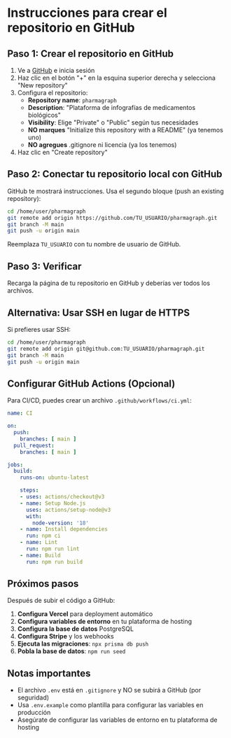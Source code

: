 # Instrucciones para crear el repositorio en GitHub

## Paso 1: Crear el repositorio en GitHub

1. Ve a [GitHub](https://github.com) e inicia sesión
2. Haz clic en el botón "+" en la esquina superior derecha y selecciona "New repository"
3. Configura el repositorio:
   - **Repository name**: `pharmagraph`
   - **Description**: "Plataforma de infografías de medicamentos biológicos"
   - **Visibility**: Elige "Private" o "Public" según tus necesidades
   - **NO marques** "Initialize this repository with a README" (ya tenemos uno)
   - **NO agregues** .gitignore ni licencia (ya los tenemos)
4. Haz clic en "Create repository"

## Paso 2: Conectar tu repositorio local con GitHub

GitHub te mostrará instrucciones. Usa el segundo bloque (push an existing repository):

```bash
cd /home/user/pharmagraph
git remote add origin https://github.com/TU_USUARIO/pharmagraph.git
git branch -M main
git push -u origin main
```

Reemplaza `TU_USUARIO` con tu nombre de usuario de GitHub.

## Paso 3: Verificar

Recarga la página de tu repositorio en GitHub y deberías ver todos los archivos.

## Alternativa: Usar SSH en lugar de HTTPS

Si prefieres usar SSH:

```bash
cd /home/user/pharmagraph
git remote add origin git@github.com:TU_USUARIO/pharmagraph.git
git branch -M main
git push -u origin main
```

## Configurar GitHub Actions (Opcional)

Para CI/CD, puedes crear un archivo `.github/workflows/ci.yml`:

```yaml
name: CI

on:
  push:
    branches: [ main ]
  pull_request:
    branches: [ main ]

jobs:
  build:
    runs-on: ubuntu-latest

    steps:
    - uses: actions/checkout@v3
    - name: Setup Node.js
      uses: actions/setup-node@v3
      with:
        node-version: '18'
    - name: Install dependencies
      run: npm ci
    - name: Lint
      run: npm run lint
    - name: Build
      run: npm run build
```

## Próximos pasos

Después de subir el código a GitHub:

1. **Configura Vercel** para deployment automático
2. **Configura variables de entorno** en tu plataforma de hosting
3. **Configura la base de datos** PostgreSQL
4. **Configura Stripe** y los webhooks
5. **Ejecuta las migraciones**: `npx prisma db push`
6. **Pobla la base de datos**: `npm run seed`

## Notas importantes

- El archivo `.env` está en `.gitignore` y NO se subirá a GitHub (por seguridad)
- Usa `.env.example` como plantilla para configurar las variables en producción
- Asegúrate de configurar las variables de entorno en tu plataforma de hosting
